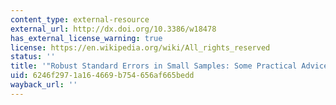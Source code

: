 ```yaml
---
content_type: external-resource
external_url: http://dx.doi.org/10.3386/w18478
has_external_license_warning: true
license: https://en.wikipedia.org/wiki/All_rights_reserved
status: ''
title: '"Robust Standard Errors in Small Samples: Some Practical Advice." (PDF)'
uid: 6246f297-1a16-4669-b754-656af665bedd
wayback_url: ''
---
```

